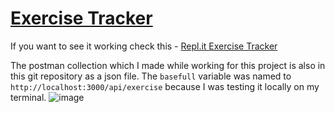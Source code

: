 # [Exercise Tracker](https://www.freecodecamp.org/learn/apis-and-microservices/apis-and-microservices-projects/exercise-tracker)
If you want to see it working check this - [Repl.it Exercise Tracker](https://replit.com/@SaharshR/boilerplate-project-exercisetracker)

The postman collection which I made while working for this project is also in this git repository as a json file. The `basefull` variable was named to `http://localhost:3000/api/exercise` because I was testing it locally on my terminal. 
![image](https://user-images.githubusercontent.com/48884865/114442318-0c8aaf00-9bea-11eb-8cdb-3bf0dd3e845d.png)

